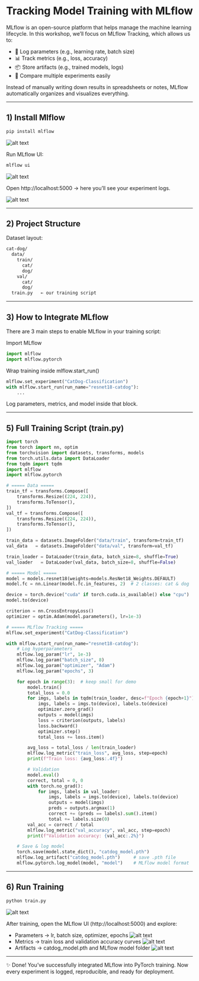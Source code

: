 # Tracking Model Training with MLflow

MLflow is an open-source platform that helps manage the machine learning lifecycle.
In this workshop, we’ll focus on MLflow Tracking, which allows us to:

- 🔎 Log parameters (e.g., learning rate, batch size)
- 📊 Track metrics (e.g., loss, accuracy)
- 📦 Store artifacts (e.g., trained models, logs)
- 🔄 Compare multiple experiments easily

Instead of manually writing down results in spreadsheets or notes, MLflow automatically organizes and visualizes everything.

---

## 1) Install Mlflow
```bash
pip install mlflow
```

![alt text](../day-01/images/mlflow/1_InstallMlflow.png)

Run MLflow UI:
```bash
mlflow ui
```

![alt text](../day-01/images/mlflow/1_RunMlflowUi.png)

Open http://localhost:5000 → here you’ll see your experiment logs.

![alt text](../day-01/images/mlflow/1_MlflowUi.png)

---

## 2) Project Structure

Dataset layout:
```bash
cat-dog/
  data/
    train/
      cat/
      dog/
    val/
      cat/
      dog/
  train.py   ← our training script
```

---

## 3) How to Integrate MLflow
There are 3 main steps to enable MLflow in your training script:

Import MLflow
```python
import mlflow
import mlflow.pytorch
```
Wrap training inside mlflow.start_run()
```python
mlflow.set_experiment("CatDog-Classification")
with mlflow.start_run(run_name="resnet18-catdog"):
    ...
```
Log parameters, metrics, and model inside that block.

---

## 5) Full Training Script (train.py)
```python
import torch
from torch import nn, optim
from torchvision import datasets, transforms, models
from torch.utils.data import DataLoader
from tqdm import tqdm
import mlflow
import mlflow.pytorch

# ===== Data =====
train_tf = transforms.Compose([
    transforms.Resize((224, 224)),
    transforms.ToTensor(),
])
val_tf = transforms.Compose([
    transforms.Resize((224, 224)),
    transforms.ToTensor(),
])

train_data = datasets.ImageFolder("data/train", transform=train_tf)
val_data   = datasets.ImageFolder("data/val", transform=val_tf)

train_loader = DataLoader(train_data, batch_size=8, shuffle=True)
val_loader   = DataLoader(val_data, batch_size=8, shuffle=False)

# ===== Model =====
model = models.resnet18(weights=models.ResNet18_Weights.DEFAULT)
model.fc = nn.Linear(model.fc.in_features, 2)  # 2 classes: cat & dog

device = torch.device("cuda" if torch.cuda.is_available() else "cpu")
model.to(device)

criterion = nn.CrossEntropyLoss()
optimizer = optim.Adam(model.parameters(), lr=1e-3)

# ===== MLflow Tracking =====
mlflow.set_experiment("CatDog-Classification")

with mlflow.start_run(run_name="resnet18-catdog"):
    # Log hyperparameters
    mlflow.log_param("lr", 1e-3)
    mlflow.log_param("batch_size", 8)
    mlflow.log_param("optimizer", "Adam")
    mlflow.log_param("epochs", 3)

    for epoch in range(3):  # keep small for demo
        model.train()
        total_loss = 0.0
        for imgs, labels in tqdm(train_loader, desc=f"Epoch {epoch+1}"):
            imgs, labels = imgs.to(device), labels.to(device)
            optimizer.zero_grad()
            outputs = model(imgs)
            loss = criterion(outputs, labels)
            loss.backward()
            optimizer.step()
            total_loss += loss.item()

        avg_loss = total_loss / len(train_loader)
        mlflow.log_metric("train_loss", avg_loss, step=epoch)
        print(f"Train loss: {avg_loss:.4f}")

        # Validation
        model.eval()
        correct, total = 0, 0
        with torch.no_grad():
            for imgs, labels in val_loader:
                imgs, labels = imgs.to(device), labels.to(device)
                outputs = model(imgs)
                preds = outputs.argmax(1)
                correct += (preds == labels).sum().item()
                total += labels.size(0)
        val_acc = correct / total
        mlflow.log_metric("val_accuracy", val_acc, step=epoch)
        print(f"Validation accuracy: {val_acc:.2%}")

    # Save & log model
    torch.save(model.state_dict(), "catdog_model.pth")
    mlflow.log_artifact("catdog_model.pth")     # save .pth file
    mlflow.pytorch.log_model(model, "model")    # MLflow model format
```
---

## 6) Run Training
```bash
python train.py
```

![alt text](../day-01/images/mlflow/6_RunTraining.png)

After training, open the MLflow UI (http://localhost:5000) and explore:

- Parameters → lr, batch size, optimizer, epochs
![alt text](../day-01/images/mlflow/6_param.png)
- Metrics → train loss and validation accuracy curves
![alt text](../day-01/images/mlflow/6_metrics.png)
- Artifacts → catdog_model.pth and MLflow model folder
![alt text](../day-01/images/mlflow/6_artifact.png)

---

✨ Done! You’ve successfully integrated MLflow into PyTorch training.
Now every experiment is logged, reproducible, and ready for deployment.